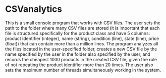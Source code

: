 # CSVanalytics

This is a small console program that works with CSV files. The user sets the path to the folder where many CSV files are stored (it is important that each file is structured specifically for the product class and have 5 columns: product identifier (integer), name (string),
condition (line), state (line), price (float)) that can contain more than a million lines. The program analyzes all the files located in the user-specified folder, creates a new CSV file by the name specified by the user in the folder also specified by the user, and records the cheapest 1000 products in the created CSV file, given the rule of not repeating the product identifier more than 20 times.
The user also sets the maximum number of threads simultaneously working in the system.
